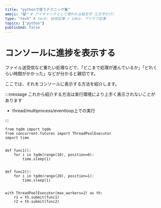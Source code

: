 ```yaml
---
title: "pythonで使うテクニック集"
emoji: "😸" # アイキャッチとして使われる絵文字（1文字だけ）
type: "tech" # tech: 技術記事 / idea: アイデア記事
topics: ["python"]
published: false
---
```



# コンソールに進捗を表示する

ファイル送受信など重たい処理などで、「どこまで処理が進んでいるか」「どれくらい時間がかかった」などが分かると親切です。

ここでは、それをコンソールに表示する方法を紹介します。

:::message
これから紹介する方法は実行環境により上手く表示されないことがあります

- thread/multiprocess/eventloop上での実行

:::

```
from tqdm import tqdm
from concurrent.futures import ThreadPoolExecutor
import time


def func1():
    for i in tqdm(range(10), position=0):
        time.sleep(1)


def func2():
    for i in tqdm(range(20), position=1):
        time.sleep(1)


with ThreadPoolExecutor(max_workers=2) as th:
    r1 = th.submit(func1)
    r2 = th.submit(func2)
```
